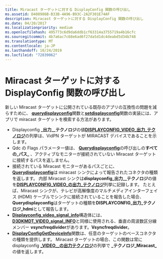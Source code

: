```yaml
---
title: Miracast ターゲットに対する DisplayConfig 関数の呼び出し
ms.assetid: D408986B-B33B-4A96-B93C-2A2F301E74AF
description: Miracast ターゲットに対する DisplayConfig 関数の呼び出し
ms.date: 04/20/2017
ms.localizationpriority: medium
ms.openlocfilehash: 495773c6d9da6ddb1cf63314a3755719a4b16cfc
ms.sourcegitcommit: 4b7a6ac7c68e6ad6f27da5d1dc4deabd5d34b748
ms.translationtype: MT
ms.contentlocale: ja-JP
ms.lasthandoff: 10/24/2019
ms.locfileid: "72839062"
---
```

# <a name="calling-displayconfig-functions-for-a-miracast-target"></a>Miracast ターゲットに対する DisplayConfig 関数の呼び出し


新しい Miracast ターゲットに公開されている既存のアプリの互換性の問題を減らすために、 [**querydisplayconfig**](https://docs.microsoft.com/windows/desktop/api/winuser/nf-winuser-querydisplayconfig)関数と[**setdisplayconfig**](https://docs.microsoft.com/windows/desktop/api/winuser/nf-winuser-setdisplayconfig)関数の実装には、アプリで miracast ターゲットを検索する方法があります。

-   Displayconfig **\_出力\_\_テクノロジ**の値[**DISPLAYCONFIG\_VIDEO\_出力\_テクノロジ**](https://docs.microsoft.com/windows/desktop/api/wingdi/ne-wingdi-displayconfig_video_output_technology)の列挙は、VidPN ターゲットが MIRACAST デバイスであることを示します。
-   Qdc の Flags パラメーター値は、 [**Querydisplayconfig**](https://docs.microsoft.com/windows/desktop/api/winuser/nf-winuser-querydisplayconfig)の呼び出しの**すべての\_パス\_** 、アクティブなモニターが接続されていない Miracast ターゲットに接続するパスを返しません。
-   接続されている Miracast モニターがあるパスごとに、 [**Querydisplayconfig**](https://docs.microsoft.com/windows/desktop/api/winuser/nf-winuser-querydisplayconfig)は miracast シンクによって報告されたコネクタの種類を返します。 内部 Miracast シンクは**displayconfig\_出力\_\_テクノロジ**の値を[**DISPLAYCONFIG\_VIDEO\_の出力\_テクノロジ**](https://docs.microsoft.com/windows/desktop/api/wingdi/ne-wingdi-displayconfig_video_output_technology)列挙に記録します。 たとえば、Miracast シンクが、テレビが高解像度のマルチメディアインターフェイス (HDMI) ケーブルでシンクに接続されていることを報告した場合、 **Querydisplayconfig**はターゲットの種類を**DISPLAYCONFIG\_出力\_テクノロジ\_hdmi**として報告します。
-   [**Displayconfig\_video\_signal\_info**](https://docs.microsoft.com/windows/desktop/api/wingdi/ns-wingdi-displayconfig_video_signal_info)構造体には、 [**D3DKMDT\_VIDEO\_signal\_INFO**](https://docs.microsoft.com/windows-hardware/drivers/ddi/d3dkmdt/ns-d3dkmdt-_d3dkmdt_video_signal_info)と同様に使用される、垂直の周波数区分線メンバー **vsyncfreqdivider**があります。**Vsyncfreqdivider**。
-   [**DisplayConfigGetDeviceInfo**](https://docs.microsoft.com/windows/desktop/api/winuser/nf-winuser-displayconfiggetdeviceinfo)関数は、任意のターゲットのベースコネクタの種類を提供します。 Miracast ターゲットの場合、この関数は常に displayconfig [ **\_VIDEO\_\_の出力テクノロジ**](https://docs.microsoft.com/windows/desktop/api/wingdi/ne-wingdi-displayconfig_video_output_technology)の列挙で **\_テクノロジ\_Miracast\_** の値を返します。

 

 





